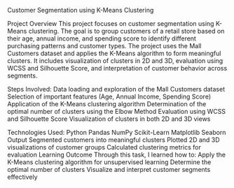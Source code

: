 Customer Segmentation using K-Means Clustering

Project Overview This project focuses on customer segmentation using K-Means clustering. The goal is to group customers of a retail store based on their age, annual income, and spending score to identify different purchasing patterns and customer types. The project uses the Mall Customers dataset and applies the K-Means algorithm to form meaningful clusters. It includes visualization of clusters in 2D and 3D, evaluation using WCSS and Silhouette Score, and interpretation of customer behavior across segments.

Steps Involved:
Data loading and exploration of the Mall Customers dataset
Selection of important features (Age, Annual Income, Spending Score)
Application of the K-Means clustering algorithm
Determination of the optimal number of clusters using the Elbow Method
Evaluation using WCSS and Silhouette Score
Visualization of clusters in both 2D and 3D views

Technologies Used:
Python
Pandas
NumPy
Scikit-Learn
Matplotlib
Seaborn
Output
Segmented customers into meaningful clusters
Plotted 2D and 3D visualizations of customer groups
Calculated clustering metrics for evaluation
Learning Outcome Through this task, I learned how to:
Apply the K-Means clustering algorithm for unsupervised learning
Determine the optimal number of clusters
Visualize and interpret customer segments effectively
